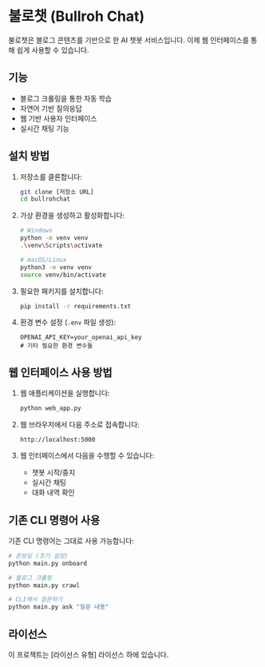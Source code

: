 # 불로챗 (Bullroh Chat)

불로챗은 블로그 콘텐츠를 기반으로 한 AI 챗봇 서비스입니다. 이제 웹 인터페이스를 통해 쉽게 사용할 수 있습니다.

## 기능

- 블로그 크롤링을 통한 자동 학습
- 자연어 기반 질의응답
- 웹 기반 사용자 인터페이스
- 실시간 채팅 기능

## 설치 방법

1. 저장소를 클론합니다:
   ```bash
   git clone [저장소 URL]
   cd bullrohchat
   ```

2. 가상 환경을 생성하고 활성화합니다:
   ```bash
   # Windows
   python -m venv venv
   .\venv\Scripts\activate
   
   # macOS/Linux
   python3 -m venv venv
   source venv/bin/activate
   ```

3. 필요한 패키지를 설치합니다:
   ```bash
   pip install -r requirements.txt
   ```

4. 환경 변수 설정 (`.env` 파일 생성):
   ```
   OPENAI_API_KEY=your_openai_api_key
   # 기타 필요한 환경 변수들
   ```

## 웹 인터페이스 사용 방법

1. 웹 애플리케이션을 실행합니다:
   ```bash
   python web_app.py
   ```

2. 웹 브라우저에서 다음 주소로 접속합니다:
   ```
   http://localhost:5000
   ```

3. 웹 인터페이스에서 다음을 수행할 수 있습니다:
   - 챗봇 시작/중지
   - 실시간 채팅
   - 대화 내역 확인

## 기존 CLI 명령어 사용

기존 CLI 명령어는 그대로 사용 가능합니다:

```bash
# 온보딩 (초기 설정)
python main.py onboard

# 블로그 크롤링
python main.py crawl

# CLI에서 질문하기
python main.py ask "질문 내용"
```

## 라이선스

이 프로젝트는 [라이선스 유형] 라이선스 하에 있습니다.
